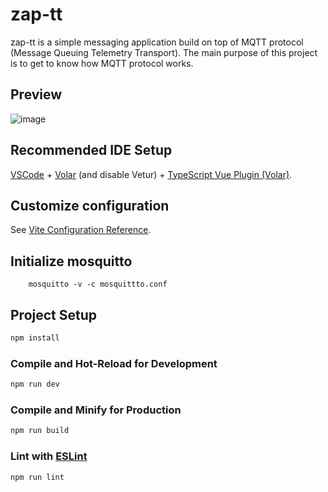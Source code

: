 # zap-tt

zap-tt is a simple messaging application build on top of MQTT protocol (Message Queuing Telemetry Transport). The main purpose of this project is to get to know how MQTT protocol works.

## Preview

![image](https://github.com/arufonsekun/zap-tt/assets/19571204/c3419054-dc54-4c94-965e-3bc8b5a83630)

## Recommended IDE Setup

[VSCode](https://code.visualstudio.com/) + [Volar](https://marketplace.visualstudio.com/items?itemName=Vue.volar) (and disable Vetur) + [TypeScript Vue Plugin (Volar)](https://marketplace.visualstudio.com/items?itemName=Vue.vscode-typescript-vue-plugin).

## Customize configuration

See [Vite Configuration Reference](https://vitejs.dev/config/).

## Initialize mosquitto

```
    mosquitto -v -c mosquittto.conf
```

## Project Setup

```sh
npm install
```

### Compile and Hot-Reload for Development

```sh
npm run dev
```

### Compile and Minify for Production

```sh
npm run build
```

### Lint with [ESLint](https://eslint.org/)

```sh
npm run lint
```
